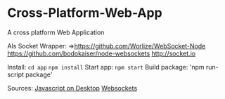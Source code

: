Cross-Platform-Web-App
======================

A cross platform Web Application

Als Socket Wrapper:
=>https://github.com/Worlize/WebSocket-Node
https://github.com/bodokaiser/node-websockets
http://socket.io

Install:
`cd app`
`npm install`
Start app:
`npm start`
Build package:
'npm run-script package'

Sources:
[Javascript on Desktop](http://de.slideshare.net/domenicdenicola/javascript-on-the-desktop "Javascript on the desktop")
[Websockets](http://lucumr.pocoo.org/2012/9/24/websockets-101/ "Websockets 101")
